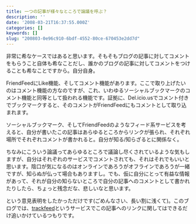 ```yaml
---
title: 一つの記事が様々なところで論議を呼ぶ？
description: ''
date: '2008-03-21T16:37:55.000Z'
categories: []
keywords: []
slug: "200803-0e96c910-6bdf-4552-80ce-670453e2dd7d"
---
```

非常に希なケースではあると思います。そもそもブログの記事に対してコメントをもらうこと自体も希なことだし、誰かのブログの記事に対してコメントをつけることも希なことですから。自分自身。

FriendFeedにLike機能、そしてコメント機能があります。ここで取り上げたいのはコメント機能の方なのですが、これ、いわゆるソーシャルブックマークのコメント機能と同等として扱われる機能です。証拠に、Del.icio.usでコメント付きでブックマークすると、そのコメントがFriendFeedにもコメントとして取り込まれます。

ソーシャルブックマーク、そしてFriendFeedのようなフィード系サービスを考えると、自分が書いたこの記事はあらゆるところからリンクが張られ、それぞれ場所でそれぞれコメントが書かれると。自分が知る/知らざるとに関係なく。

ちなみにこういう論議ってあらゆるところで議論し尽くされているような気もしますが、自分はそれぞれのサービスでコメントされても、それはそれでもいいと思います。陰口が気になるのはオンラインであろうがオフラインであろうが一緒ですが、知らぬが仏って場合もありますし。でも、仮に自分にとって有益な情報があって、それが自分の知らないところで自分の記事へのコメントとして書かれたりしたら、ちょっと残念だな、悲しいなと思います。

という意見表明をしたかっただけです(ごめんなさい、長い割に浅くて)。このブログでは、[trackfeed](http://trackfeed.com/)というサービスでこの記事へのリンクに関してはできるだけ追いかけているつもりです。